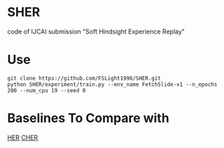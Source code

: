 # SHER
code of IJCAI submission "Soft Hindsight Experience Replay" 


# Use
```
git clone https://github.com/FSLight1996/SHER.git
python SHER/experiment/train.py --env_name FetchSlide-v1 --n_epochs 200 --num_cpu 19 --seed 0
```
# Baselines To Compare with
[HER](https://github.com/openai/baselines/tree/master/baselines/her)
[CHER](https://github.com/mengf1/CHER)
